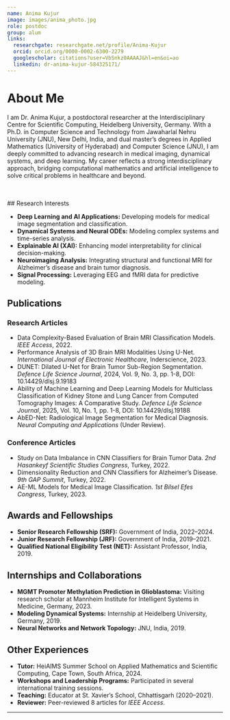 ```yaml
---
name: Anima Kujur
image: images/anima_photo.jpg
role: postdoc
group: alum
links:
  researchgate: researchgate.net/profile/Anima-Kujur
  orcid: orcid.org/0000-0002-6300-2279
  googlescholar: citations?user=VbSnkz0AAAAJ&hl=en&oi=ao
  linkedin: dr-anima-kujur-584325171/
---
```


# About Me

I am Dr. Anima Kujur, a postdoctoral researcher at the Interdisciplinary Centre for Scientific Computing, Heidelberg University, Germany. With a Ph.D. in Computer Science and Technology from Jawaharlal Nehru University (JNU), New Delhi, India, and dual master’s degrees in Applied Mathematics (University of Hyderabad) and Computer Science (JNU), I am deeply committed to advancing research in medical imaging, dynamical systems, and deep learning. My career reflects a strong interdisciplinary approach, bridging computational mathematics and artificial intelligence to solve critical problems in healthcare and beyond.


<br>
<br>
## Research Interests

- **Deep Learning and AI Applications:** Developing models for medical image segmentation and classification.  
- **Dynamical Systems and Neural ODEs:** Modeling complex systems and time-series analysis.  
- **Explainable AI (XAI):** Enhancing model interpretability for clinical decision-making.  
- **Neuroimaging Analysis:** Integrating structural and functional MRI for Alzheimer’s disease and brain tumor diagnosis.  
- **Signal Processing:** Leveraging EEG and fMRI data for predictive modeling.

## Publications

### Research Articles
- Data Complexity-Based Evaluation of Brain MRI Classification Models. *IEEE Access*, 2022.  
- Performance Analysis of 3D Brain MRI Modalities Using U-Net. *International Journal of Electronic Healthcare*, Inderscience, 2023.  
- DUNET: Dilated U-Net for Brain Tumor Sub-Region Segmentation. *Defence Life Science Journal*, 2024, Vol. 9, No. 3, pp. 1-8, DOI: 10.14429/dlsj.9.19183  
- Ability of Machine Learning and Deep Learning Models for Multiclass Classification of Kidney Stone and Lung Cancer from Computed Tomography Images: A Comparative Study. *Defence Life Science Journal*, 2025, Vol. 10, No. 1, pp. 1-8, DOI: 10.14429/dlsj.19188  
- AbED-Net: Radiological Image Segmentation for Medical Diagnosis. *Neural Computing and Applications* (Under Review).  

### Conference Articles
- Study on Data Imbalance in CNN Classifiers for Brain Tumor Data. *2nd Hasankeyf Scientific Studies Congress*, Turkey, 2022.  
- Dimensionality Reduction and CNN Classifiers for Alzheimer’s Disease. *9th GAP Summit*, Turkey, 2022.  
- AE-ML Models for Medical Image Classification. *1st Bilsel Efes Congress*, Turkey, 2023.

## Awards and Fellowships

- **Senior Research Fellowship (SRF):** Government of India, 2022–2024.  
- **Junior Research Fellowship (JRF):** Government of India, 2019–2021.  
- **Qualified National Eligibility Test (NET):** Assistant Professor, India, 2019.

## Internships and Collaborations

- **MGMT Promoter Methylation Prediction in Glioblastoma:** Visiting research scholar at Mannheim Institute for Intelligent Systems in Medicine, Germany, 2023.  
- **Modeling Dynamical Systems:** Internship at Heidelberg University, Germany, 2019.  
- **Neural Networks and Network Topology:** JNU, India, 2019.

## Other Experiences

- **Tutor:** HeiAIMS Summer School on Applied Mathematics and Scientific Computing, Cape Town, South Africa, 2024.  
- **Workshops and Leadership Programs:** Participated in several international training sessions.  
- **Teaching:** Educator at St. Xavier’s School, Chhattisgarh (2020–2021).  
- **Reviewer:** Peer-reviewed 8 articles for *IEEE Access*.

---
